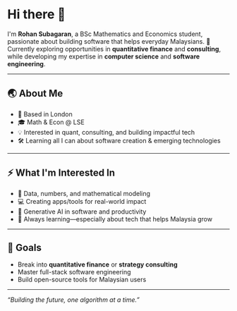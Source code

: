 # Hi there 👋

I'm **Rohan Subagaran**, a BSc Mathematics and Economics student, passionate about building software that helps everyday Malaysians. 🚀  
Currently exploring opportunities in **quantitative finance** and **consulting**, while developing my expertise in **computer science** and **software engineering**.

---

## 🌏 About Me
- 📍 Based in London
- 🎓 Math & Econ @ LSE
- 💡 Interested in quant, consulting, and building impactful tech
- 🛠️ Learning all I can about software creation & emerging technologies

---

## ⚡ What I'm Interested In
- 🧮 Data, numbers, and mathematical modeling
- 💻 Creating apps/tools for real-world impact
- 🤖 Generative AI in software and productivity
- 🌱 Always learning—especially about tech that helps Malaysia grow

---

## 🎯 Goals
- Break into **quantitative finance** or **strategy consulting**
- Master full-stack software engineering
- Build open-source tools for Malaysian users

---



_“Building the future, one algorithm at a time.”_

